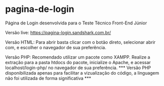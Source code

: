 # pagina-de-login
Página de Login desenvolvida para o Teste Técnico Front-End Júnior

Versão live:
https://pagina-login.sandshark.com.br/

Versão HTML:
Para abrir basta clicar com o botão direto, selecionar abrir com, e escolher o navegador de sua preferência.

Versão PHP:
Recomendado utilizar um pacote como XAMPP.
Realize a extração para a pasta htdocs do pacote, inicialize o Apache, e acessar localhost/login-php/ no navegador de sua preferência.
*** Versão PHP disponibilizada apenas para facilitar a vizualização do código, a linguagem não foi utilizada de forma significativa ***
